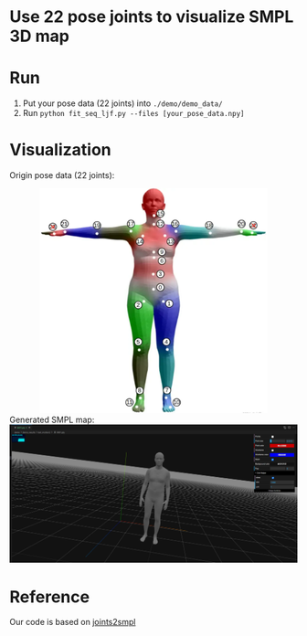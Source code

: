 # Use 22 pose joints to visualize SMPL 3D map
# Run
1. Put your pose data (22 joints) into ```./demo/demo_data/```
2. Run ```python fit_seq_ljf.py --files [your_pose_data.npy]```

# Visualization
Origin pose data (22 joints): 
<div align=center>
<img src="./22joints.png" width="400"/>
</div>
Generated SMPL map:
<div align=center>
<img src="./vis_smpl.png" width="600"/>
</div>

# Reference
Our code is based on [joints2smpl](https://github.com/wangsen1312/joints2smpl)
